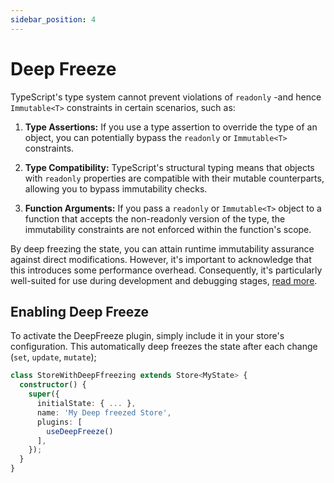 ```yaml
---
sidebar_position: 4
---
```


# Deep Freeze

TypeScript's type system cannot prevent violations of `readonly` -and hence `Immutable<T>` constraints in certain scenarios, such as:

1. **Type Assertions:** If you use a type assertion to override the type of an object, you can potentially bypass the `readonly` or `Immutable<T>` constraints.

2. **Type Compatibility:** TypeScript's structural typing means that objects with `readonly` properties are compatible with their mutable counterparts, allowing you to bypass immutability checks.

3. **Function Arguments:** If you pass a `readonly` or `Immutable<T>` object to a function that accepts the non-readonly version of the type, the immutability constraints are not enforced within the function's scope.

By deep freezing the state, you can attain runtime immutability assurance against direct modifications. However, it's important to acknowledge that this introduces some performance overhead. Consequently, it's particularly well-suited for use during development and debugging stages, [read more](https://developer.mozilla.org/en-US/docs/Web/JavaScript/Reference/Global_Objects/Object/freeze).

## Enabling Deep Freeze

To activate the DeepFreeze plugin, simply include it in your store's configuration. This automatically deep freezes the state after each change (`set`, `update`, `mutate`);

```typescript
class StoreWithDeepFfreezing extends Store<MyState> {
  constructor() {
    super({
      initialState: { ... },
      name: 'My Deep freezed Store',
      plugins: [
        useDeepFreeze()
      ],
    });
  }
}
```
